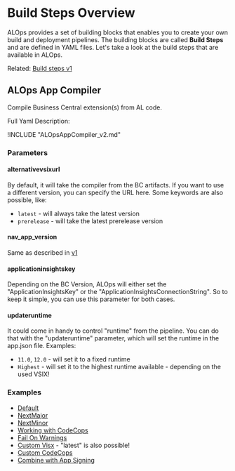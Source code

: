 # Build Steps Overview

ALOps provides a set of building blocks that enables you to create your own build and deployment pipelines. The building blocks are called **Build Steps** and are defined in YAML files.  Let's take a look at the build steps that are available in ALOps.

Related:
[Build steps v1](Buildstepsv1.md)

## ALOps App Compiler
Compile Business Central extension(s) from AL code.

Full Yaml Description: 

!INCLUDE "ALOpsAppCompiler_v2.md"
### Parameters
#### alternativevsixurl
By default, it will take the compiler from the BC artifacts.  If you want to use a different version, you can specify the URL here. Some keywords are also possible, like:

- `latest` - will always take the latest version
- `prerelease` - will take the latest prerelease version

#### nav_app_version
Same as described in [v1](Buildstepsv1.md#nav_app_version)

#### applicationinsightskey
Depending on the BC Version, ALOps will either set the "ApplicationInsightsKey" or the "ApplicationInsightsConnectionString".  So to keep it simple, you can use this parameter for both cases.

#### updateruntime
It could come in handy to control "runtime" from the pipeline.  You can do that with the "updateruntime" parameter, which will set the runtime in the app.json file.
Examples:
- `11.0`, `12.0` - will set it to a fixed runtime
- `Highest` - will set it to the highest runtime available - depending on the used VSIX!

### Examples

- [Default](https://github.com/HodorNV/ALOps/blob/master/Examples/Compiler%20V2/01_Default.yml)
- [NextMajor](https://github.com/HodorNV/ALOps/blob/master/Examples/Compiler%20V2/02_NextMajor.yml)
- [NextMinor](https://github.com/HodorNV/ALOps/blob/master/Examples/Compiler%20V2/02_NextMinor.yml)
- [Working with CodeCops](https://github.com/HodorNV/ALOps/blob/master/Examples/Compiler%20V2/03_CodeCops.yml)
- [Fail On Warnings](https://github.com/HodorNV/ALOps/blob/master/Examples/Compiler%20V2/04_FailonWarnings.yml)
- [Custom Visx](https://github.com/HodorNV/ALOps/blob/master/Examples/Compiler%20V2/07_CustomVisx.yml) - "latest" is also possible!
- [Custom CodeCops](https://github.com/HodorNV/ALOps/blob/master/Examples/Compiler%20V2/09_CustomCodeCops.yml)
- [Combine with App Signing](https://github.com/HodorNV/ALOps/blob/master/Examples/Compiler%20V2/06_AppSigning.yml)
